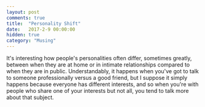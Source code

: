 ```yaml
---
layout: post
comments: true
title:  "Personality Shift"
date:   2017-2-9 00:00:00
hidden: true
category: "Musing"
---
```


It's interesting how people's personalities often differ, sometimes greatly, between when they are at home or in intimate relationships compared to when they are in public. Understandably, it happens when you've got to talk to someone professionally versus a good friend, but I suppose it simply happens because everyone has different interests, and so when you're with people who share one of your interests but not all, you tend to talk more about that subject. 
